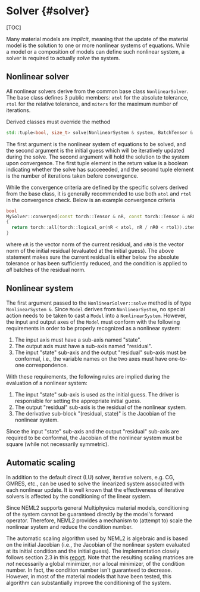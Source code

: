 # Solver {#solver}

[TOC]

Many material models are _implicit_, meaning that the update of the material model is the solution to one or more nonlinear systems of equations. While a model or a composition of models can define such nonlinear system, a solver is required to actually _solve_ the system.

## Nonlinear solver

All nonlinear solvers derive from the common base class `NonlinearSolver`. The base class defines 3 public members: `atol` for the absolute tolerance, `rtol` for the relative tolerance, and `miters` for the maximum number of iterations.

Derived classes must override the method
```cpp
std::tuple<bool, size_t> solve(NonlinearSystem & system, BatchTensor & sol)
```
The first argument is the nonlinear system of equations to be solved, and the second argument is the initial guess which will be iteratively updated during the solve. The second argument will hold the solution to the system upon convergence. The first tuple element in the return value is a boolean indicating whether the solve has succeeeded, and the second tuple element is the number of iterations taken before convergence.

While the convergence criteria are defined by the specific solvers derived from the base class, it is generally recommended to use both `atol` and `rtol` in the convergence check. Below is an example convergence criteria
```cpp
bool
MySolver::converged(const torch::Tensor & nR, const torch::Tensor & nR0) const
{
  return torch::all(torch::logical_or(nR < atol, nR / nR0 < rtol)).item<bool>();
}
```
where `nR` is the vector norm of the current residual, and `nR0` is the vector norm of the initial residual (evaluated at the initial guess). The above statement makes sure the current residual is either below the absolute tolerance or has been sufficiently reduced, and the condition is applied to _all_ batches of the residual norm.

## Nonlinear system

The first argument passed to the `NonlinearSolver::solve` method is of type `NonlinearSystem &`. Since `Model` derives from `NonlinearSystem`, no special action needs to be taken to cast a `Model` into a `NonlinearSystem`. However, the input and output axes of the `Model` must conform with the following requirements in order to be properly recognized as a nonlinear system:
1. The input axis must have a sub-axis named "state".
2. The output axis must have a sub-axis named "residual".
3. The input "state" sub-axis and the output "residual" sub-axis must be conformal, i.e., the variable names on the two axes must have one-to-one correspondence.

With these requirements, the following rules are implied during the evaluation of a nonlinear system:
1. The input "state" sub-axis is used as the initial guess. The driver is responsible for setting the appropriate initial guess.
2. The output "residual" sub-axis is the residual of the nonlinear system.
3. The derivative sub-block "(residual, state)" is the Jacobian of the nonlinear system.

Since the input "state" sub-axis and the output "residual" sub-axis are required to be conformal, the Jacobian of the nonlinear system must be square (while not necessarily symmetric).

## Automatic scaling

In addition to the default direct (LU) solver, iterative solvers, e.g. CG, GMRES, etc., can be used to solve the linearized system associated with each nonlinear update. It is well known that the effectiveness of iterative solvers is affected by the conditioning of the linear system.

Since NEML2 supports general Multiphysics material models, conditioning of the system cannot be guaranteed directly by the model's forward operator. Therefore, NEML2 provides a mechanism to (attempt to) scale the nonlinear system and reduce the condition number.

The automatic scaling algorithm used by NEML2 is algebraic and is based on the initial Jacobian (i.e., the Jacobian of the nonlinear system evaluated at its initial condition and the initial guess). The implementation closely follows section 2.3 in this [report](https://cs.stanford.edu/people/paulliu/files/cs517-project.pdf). Note that the resulting scaling matrices are _not_ necessarily a global minimizer, nor a local minimizer, of the condition number. In fact, the condition number isn't guaranteed to decrease. However, in most of the material models that have been tested, this algorithm can substantially improve the conditioning of the system.
